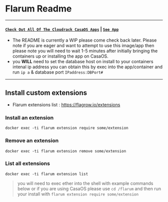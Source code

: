 # Flarum Readme
---
#### [`Check Out All Of The Cloudrack CasaOS Apps`](https://github.com/cloudrack-ca/Cloudrack-CasaOS-App-Repo/blob/main/Apps/README.md) | [`See App`](https://github.com/cloudrack-ca/Cloudrack-CasaOS-App-Repo/tree/main/Apps/Flarum)
- The README is currently a WIP please come check back later.
Please note if you are eager and want to attempt to use this image/app then please note you will need to wait 1-5 minutes after initially bringing the containers up or installing the app on CasaOS.
- you **WILL** need to set the database host on install to your containers intenal ip address you can obtain this by exec into the app/container and run `ip a` & database port `IPaddress:DBPort#` 
---
## Install custom extensions
- Flarum extensions list : https://flagrow.io/extensions
### Install an extension
```docker exec -ti flarum extension require some/extension```
### Remove an extension
```docker exec -ti flarum extension remove some/extension```
### List all extensions
```docker exec -ti flarum extension list```
> you will need to exec ether into the shell with example commands below or if you are using CasaOS please use `cd /flarum` and then run your install with `flarum extension require some/extension`
